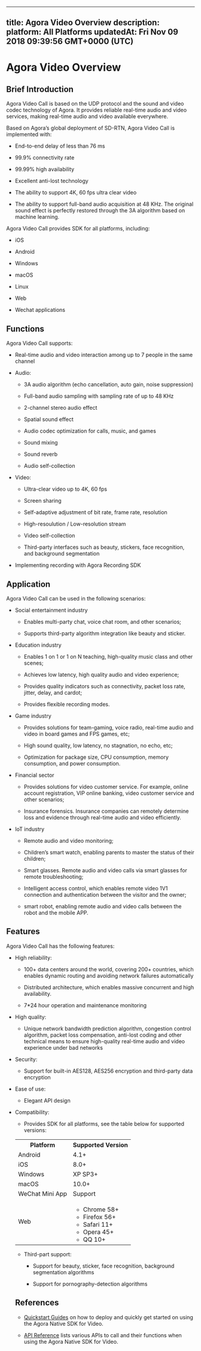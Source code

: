 
---
title: Agora Video Overview
description: 
platform: All Platforms
updatedAt: Fri Nov 09 2018 09:39:56 GMT+0000 (UTC)
---
# Agora Video Overview
## Brief Introduction

Agora Video Call is based on the UDP protocol and the sound and video codec technology of Agora. It provides reliable real-time audio and video services, making real-time audio and video available everywhere.

Based on Agora’s global deployment of SD-RTN, Agora Video Call is implemented with:

-   End-to-end delay of less than 76 ms

-   99.9% connectivity rate

-   99.99% high availability

-   Excellent anti-lost technology

-   The ability to support 4K, 60 fps ultra clear video

-   The ability to support full-band audio acquisition at 48 KHz. The original sound effect is perfectly restored through the 3A algorithm based on machine learning.


Agora Video Call provides SDK for all platforms, including:

-   iOS

-   Android

-   Windows

-   macOS
-    Linux 

-   Web

-   Wechat applications


## Functions

Agora Video Call supports:

-   Real-time audio and video interaction among up to 7 people in the same channel

-   Audio:

    -   3A audio algorithm \(echo cancellation, auto gain, noise suppression\)

    -   Full-band audio sampling with sampling rate of up to 48 KHz

    -   2-channel stereo audio effect

    -   Spatial sound effect

    -   Audio codec optimization for calls, music, and games

    -   Sound mixing

    -   Sound reverb

    -   Audio self-collection

-   Video:

    -   Ultra-clear video up to 4K, 60 fps

    -   Screen sharing

    -   Self-adaptive adjustment of bit rate, frame rate, resolution

    -   High-resoulution / Low-resolution stream

    -   Video self-collection

    -   Third-party interfaces such as beauty, stickers, face recognition, and background segmentation

-   Implementing recording with Agora Recording SDK


## Application

Agora Video Call can be used in the following scenarios:

-   Social entertainment industry

    -   Enables multi-party chat, voice chat room, and other scenarios;

    -   Supports third-party algorithm integration like beauty and sticker.

-   Education industry

    -   Enables 1 on 1 or 1 on N teaching, high-quality music class and other scenes;

    -   Achieves low latency, high quality audio and video experience;

    -   Provides quality indicators such as connectivity, packet loss rate, jitter, delay, and cardot;

    -   Provides flexible recording modes.

-   Game industry

    -   Provides solutions for team-gaming, voice radio, real-time audio and video in board games and FPS games, etc;

    -   High sound quality, low latency, no stagnation, no echo, etc;

    -   Optimization for package size, CPU consumption, memory consumption, and power consumption.

-   Financial sector

    -   Provides solutions for video customer service. For example, online account registration, VIP online banking, video customer service and other scenarios;

    -   Insurance forensics. Insurance companies can remotely determine loss and evidence through real-time audio and video efficiently.

-   IoT industry

    -   Remote audio and video monitoring;

    -   Children’s smart watch, enabling parents to master the status of their children;

    -   Smart glasses. Remote audio and video calls via smart glasses for remote troubleshooting;

    -   Intelligent access control, which enables remote video 1V1 connection and authentication between the visitor and the owner;

    -   smart robot, enabling remote audio and video calls between the robot and the mobile APP.


## Features

Agora Video Call has the following features:

-   High reliability:

    -   100+ data centers around the world, covering 200+ countries, which enables dynamic routing and avoiding network failures automatically

    -   Distributed architecture, which enables massive concurrent and high availability.

    -   7\*24 hour operation and maintenance monitoring

-   High quality:

    -   Unique network bandwidth prediction algorithm, congestion control algorithm, packet loss compensation, anti-lost coding and other technical means to ensure high-quality real-time audio and video experience under bad networks

-   Security:

    -   Support for built-in AES128, AES256 encryption and third-party data encryption

-   Ease of use:

    -   Elegant API design

-   Compatibility:

    -   Provides SDK for all platforms, see the table below for supported versions:
    <table>
  <tr>
    <th>Platform</th>
    <th>Supported Version</th>
  </tr>
  <tr>
    <td>Android</td>
    <td>4.1+</td>
  </tr>
  <tr>
    <td>iOS</td>
    <td>8.0+</td>
  </tr>
	  <tr>
    <td>Windows</td>
    <td>XP SP3+</td>
  </tr>
  <tr>
    <td>macOS</td>
    <td>10.0+</td>
  </tr>
  <tr>
    <td>WeChat Mini App</td>
    <td>Support</td>
  </tr>
  <tr>
    <td>Web</td>
		<td><ul><li>Chrome 58+</li>
			<li>Firefox 56+</li>
			<li>Safari 11+</li>
			<li>Opera 45+</li>
			<li>QQ 10+</li></ul></td>
  </tr>
</table>

-   Third-part support:

    -   Support for beauty, sticker, face recognition, background segmentation algorithms

    -   Support for pornography-detection algorithms


## References

-   [Quickstart Guides](../../en/Quickstart%20Guide/communication_android_video-1.md) on how to deploy and quickly get started on using the Agora Native SDK for Video.

-   [API Reference](https://docs.agora.io/en/Video/API%20Reference/java/index.html) lists various APIs to call and their functions when using the Agora Native SDK for Video.



